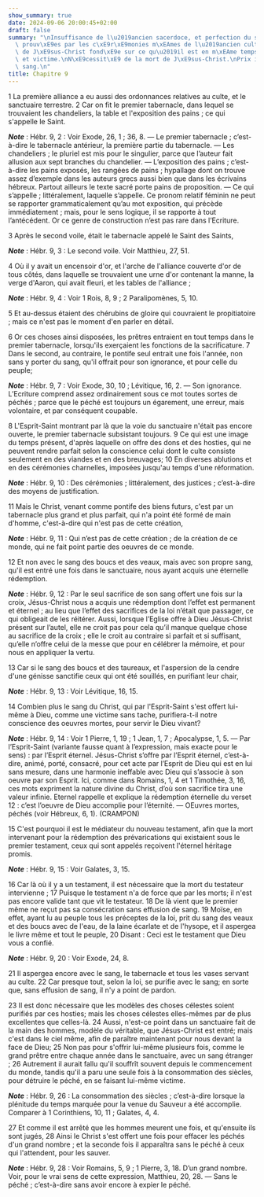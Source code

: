 ```yaml
---
show_summary: true
date: 2024-09-06 20:00:45+02:00
draft: false
summary: "\nInsuffisance de l\u2019ancien sacerdoce, et perfection du sacerdoce nouveau,\
  \ prouv\xE9es par les c\xE9r\xE9monies m\xEAmes de l\u2019ancien culte.\nM\xE9diation\
  \ de J\xE9sus-Christ fond\xE9e sur ce qu\u2019il est en m\xEAme temps pr\xEAtre\
  \ et victime.\nN\xE9cessit\xE9 de la mort de J\xE9sus-Christ.\nPrix infini de son\
  \ sang.\n"
title: Chapitre 9
---
```





1 La première alliance a eu aussi des ordonnances relatives au culte, et le sanctuaire terrestre. 2 Car on fit le premier tabernacle, dans lequel se trouvaient les chandeliers, la table et l'exposition des pains ; ce qui s'appelle le Saint.

***Note*** :  Hébr. 9, 2 : Voir Exode, 26, 1 ; 36, 8. ― Le premier tabernacle ; c’est-à-dire le tabernacle antérieur, la première partie du tabernacle. ― Les chandeliers ; le pluriel est mis pour le singulier, parce que l’auteur fait allusion aux sept branches du chandelier. ― L’exposition des pains ; c’est-à-dire les pains exposés, les rangées de pains ; hypallage dont on trouve assez d’exemple dans les auteurs grecs aussi bien que dans les écrivains hébreux. Partout ailleurs le texte sacré porte pains de proposition. ― Ce qui s’appelle ; littéralement, laquelle s’appelle. Ce pronom relatif féminin ne peut se rapporter grammaticalement qu’au mot exposition, qui précède immédiatement ; mais, pour le sens logique, il se rapporte à tout l’antécédent. Or ce genre de construction n’est pas rare dans l’Ecriture.

3 Après le second voile, était le tabernacle appelé le Saint des Saints,

***Note*** :  Hébr. 9, 3 : Le second voile. Voir Matthieu, 27, 51.

4 Où il y avait un encensoir d'or, et l'arche de l'alliance couverte d'or de tous côtés, dans laquelle se trouvaient une urne d'or contenant la manne, la verge d'Aaron, qui avait fleuri, et les tables de l'alliance ;

***Note*** :  Hébr. 9, 4 : Voir 1 Rois, 8, 9 ; 2 Paralipomènes, 5, 10.

5 Et au-dessus étaient des chérubins de gloire qui couvraient le propitiatoire ; mais ce n'est pas le moment d'en parler en détail.


6 Or ces choses ainsi disposées, les prêtres entraient en tout temps dans le premier tabernacle, lorsqu'ils exerçaient les fonctions de la sacrificature. 7 Dans le second, au contraire, le pontife seul entrait une fois l'année, non sans y porter du sang, qu'il offrait pour son ignorance, et pour celle du peuple;

***Note*** :  Hébr. 9, 7 : Voir Exode, 30, 10 ; Lévitique, 16, 2. ― Son ignorance. L’Ecriture comprend assez ordinairement sous ce mot toutes sortes de péchés ; parce que le péché est toujours un égarement, une erreur, mais volontaire, et par conséquent coupable.

8 L'Esprit-Saint montrant par là que la voie du sanctuaire n'était pas encore ouverte, le premier tabernacle subsistant toujours. 9 Ce qui est une image du temps présent, d'après laquelle on offre des dons et des hosties, qui ne peuvent rendre parfait selon la conscience celui dont le culte consiste seulement en des viandes et en des breuvages; 10 En diverses ablutions et en des cérémonies charnelles, imposées jusqu'au temps d'une réformation.

***Note*** :  Hébr. 9, 10 : Des cérémonies ; littéralement, des justices ; c’est-à-dire des moyens de justification.


11 Mais le Christ, venant comme pontife des biens futurs, c'est par un tabernacle plus grand et plus parfait, qui n'a point été formé de main d'homme, c'est-à-dire qui n'est pas de cette création,

***Note*** :  Hébr. 9, 11 : Qui n’est pas de cette création ; de la création de ce monde, qui ne fait point partie des oeuvres de ce monde.

12 Et non avec le sang des boucs et des veaux, mais avec son propre sang, qu'il est entré une fois dans le sanctuaire, nous ayant acquis une éternelle rédemption.

***Note*** :  Hébr. 9, 12 : Par le seul sacrifice de son sang offert une fois sur la croix, Jésus-Christ nous a acquis une rédemption dont l’effet est permanent et éternel ; au lieu que l’effet des sacrifices de la loi n’était que passager, ce qui obligeait de les réitérer. Aussi, lorsque l’Eglise offre à Dieu Jésus-Christ présent sur l’autel, elle ne croit pas pour cela qu’il manque quelque chose au sacrifice de la croix ; elle le croit au contraire si parfait et si suffisant, qu’elle n’offre celui de la messe que pour en célébrer la mémoire, et pour nous en appliquer la vertu.

13 Car si le sang des boucs et des taureaux, et l'aspersion de la cendre d'une génisse sanctifie ceux qui ont été souillés, en purifiant leur chair,

***Note*** :  Hébr. 9, 13 : Voir Lévitique, 16, 15.

14 Combien plus le sang du Christ, qui par l'Esprit-Saint s'est offert lui-même à Dieu, comme une victime sans tache, purifiera-t-il notre conscience des oeuvres mortes, pour servir le Dieu vivant?

***Note*** :  Hébr. 9, 14 : Voir 1 Pierre, 1, 19 ; 1 Jean, 1, 7 ; Apocalypse, 1, 5. ― Par l’Esprit-Saint (variante fausse quant à l’expression, mais exacte pour le sens) : par l’Esprit éternel. Jésus-Christ s’offre par l’Esprit éternel, c’est-à-dire, animé, porté, consacré, pour cet acte par l’Esprit de Dieu qui est en lui sans mesure, dans une harmonie ineffable avec Dieu qui s’associe à son oeuvre par son Esprit. Ici, comme dans Romains, 1, 4 et 1 Timothée, 3, 16, ces mots expriment la nature divine du Christ, d’où son sacrifice tira une valeur infinie. Eternel rappelle et explique la rédemption éternelle du verset 12 : c’est l’oeuvre de Dieu accomplie pour l’éternité. ― OEuvres mortes, péchés (voir Hébreux, 6, 1). (CRAMPON)


15 C'est pourquoi il est le médiateur du nouveau testament, afin que la mort intervenant pour la rédemption des prévarications qui existaient sous le premier testament, ceux qui sont appelés reçoivent l'éternel héritage promis.

***Note*** :  Hébr. 9, 15 : Voir Galates, 3, 15.

16 Car là où il y a un testament, il est nécessaire que la mort du testateur intervienne ; 17 Puisque le testament n'a de force que par les morts; il n'est pas encore valide tant que vit le testateur. 18 De là vient que le premier même ne reçut pas sa consécration sans effusion de sang. 19 Moïse, en effet, ayant lu au peuple tous les préceptes de la loi, prit du sang des veaux et des boucs avec de l'eau, de la laine écarlate et de l'hysope, et il aspergea le livre même et tout le peuple, 20 Disant : Ceci est le testament que Dieu vous a confié.

***Note*** :  Hébr. 9, 20 : Voir Exode, 24, 8.

21 Il aspergea encore avec le sang, le tabernacle et tous les vases servant au culte. 22 Car presque tout, selon la loi, se purifie avec le sang; en sorte que, sans effusion de sang, il n'y a point de pardon.


23 Il est donc nécessaire que les modèles des choses célestes soient purifiés par ces hosties; mais les choses célestes elles-mêmes par de plus excellentes que celles-là. 24 Aussi, n'est-ce point dans un sanctuaire fait de la main des hommes, modèle du véritable, que Jésus-Christ est entré; mais c'est dans le ciel même, afin de paraître maintenant pour nous devant la face de Dieu; 25 Non pas pour s'offrir lui-même plusieurs fois, comme le grand prêtre entre chaque année dans le sanctuaire, avec un sang étranger ; 26 Autrement il aurait fallu qu'il souffrît souvent depuis le commencement du monde, tandis qu'il a paru une seule fois à la consommation des siècles, pour détruire le péché, en se faisant lui-même victime.

***Note*** :  Hébr. 9, 26 : La consommation des siècles ; c’est-à-dire lorsque la plénitude du temps marquée pour la venue du Sauveur a été accomplie. Comparer à 1 Corinthiens, 10, 11 ; Galates, 4, 4.

27 Et comme il est arrêté que les hommes meurent une fois, et qu'ensuite ils sont jugés, 28 Ainsi le Christ s'est offert une fois pour effacer les péchés d'un grand nombre ; et la seconde fois il apparaîtra sans le péché à ceux qui l'attendent, pour les sauver.

***Note*** :  Hébr. 9, 28 : Voir Romains, 5, 9 ; 1 Pierre, 3, 18. D’un grand nombre. Voir, pour le vrai sens de cette expression, Matthieu, 20, 28. ― Sans le péché ; c’est-à-dire sans avoir encore à expier le péché.

